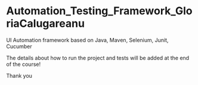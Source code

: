 # Automation_Testing_Framework_GloriaCalugareanu
UI Automation framework based on Java, Maven, Selenium, Junit, Cucumber


The details about how to run the project and tests will be added at the end of the course!


Thank you